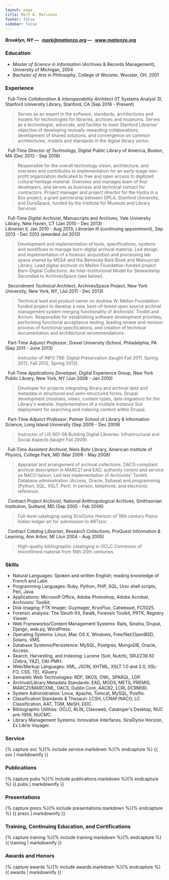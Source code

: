 ```yaml
---
layout: page
title: Mark A. Matienzo
footer: false
sidebar: false
---
```


##### Brooklyn, NY — <i class="icon-envelope">&nbsp;</i> mark@matienzo.org — <i class="icon-link">&nbsp;</i> www.matienzo.org

### Education

* *Master of Science in Information* (Archives &amp; Records Management), University of Michigan, 2004
* *Bachelor of Arts in Philosophy*, College of Wooster, Wooster, OH, 2001

### Experience

<span class="label label-success"><i class="icon-time">&nbsp;</i> Full-Time</span> *Collaboration &amp; Interoperability Architect* (IT Systems Analyst 3), Stanford University Library, Stanford, CA (Sep 2016 - Present)<br/>

> Serves as an expert in the software, standards, architectures and models for technologies for libraries, archives and museums. Serves as a technologist, advocate, and facilitor to meet Stanford Libraries' objective of developing mutually rewarding collaborations, development of shared solutions, and convergence on common architectures, models and standards in the digital library sector.

<span class="label label-success"><i class="icon-time">&nbsp;</i> Full-Time</span> *Director of Technology*, Digital Public Library of America, Boston, MA (Dec 2013 - Sep 2016)<br/>

> Responsible for the overall technology vision, architecture, and oversees and contributes to implementation for an early-stage non-profit organization dedicated to free and open access to digitized cultural heritage material. Oversees and manages team of four developers, and serves as business and technical contact for contractors. Project manager and project director for the Hydra in a Box project, a grant partnership between DPLA, Stanford University, and DuraSpace, funded by the Institute for Museum and Library Services.

<span class="label label-success"><i class="icon-time">&nbsp;</i> Full-Time</span> *Digital Archivist*, Manuscripts and Archives, Yale University Library, New Haven, CT (Jan 2010 - Dec 2013)<br/>
*Librarian II,* Jan 2010 - Aug 2013; *Librarian III* (continuing appointment), Sep 2013 - Dec 2013 (awarded Jul 2013)

> Development and implementation of tools, specifications, systems and workflows to manage born-digital archival material. Led design and implementation of a forensic acquisition and processing lab space shared by MSSA and the Beinecke Rare Book and Manuscript Library. Lead digital archivist on Mellon Foundation-funded project Born-Digital Collections: An Inter-Institutional Model for Stewardship. Seconded to ArchivesSpace (see below).

<span class="label label-info"><i class="icon-time">&nbsp;</i> Secondment</span> *Technical Architect*, ArchivesSpace Project, New York University, New York, NY, (Jul 2011 - Dec 2013)
    
> Technical lead and product owner on Andrew W. Mellon Foundation-funded project to develop a new, best-of-breed open source archival management system merging functionality of Archivists' Toolkit and Archon. Responsible for establishing software development priorities, performing functional acceptance testing, leading review and revision process of functional specifications, and creation of technical documentation and architectural recommendations.

<span class="label label-info"><i class="icon-time">&nbsp;</i> Part-Time</span> *Adjunct Professor*, Drexel University iSchool, Philadelphia, PA (Sep 2011 - June 2013)

> Instructor of INFO 756: Digital Preservation (taught Fall 2011, Spring 2012, Fall 2012, Spring 2013).

<!-- <span class="label label-warning"><i class="icon-time">&nbsp;</i> Consulting</span>
*Consultant*, Philadelphia Area Center for History of Science, Philadelphia, PA (Aug 2009 - Aug 2011) 

> Development of a multi-institutional search portal for bibliographic records, using Python, Ruby and Solr.

<span class="label label-warning"><i class="icon-time">&nbsp;</i> Consulting</span> *Consultant*, Brooklyn Historical Society, Brooklyn, NY (May 2011 - Jul 2011)

> Development of a PHP plugin to import MARCXML data into a WordPress-based online catalog.
 -->

<span class="label label-success"><i class="icon-time">&nbsp;</i> Full-Time</span> *Applications Developer*, Digital Experience Group, New York Public Library, New York, NY (Jun 2008 - Jan 2010)

> Developer for projects integrating library and archival data and metadata in structured and semi-structured forms. Drupal development (modules, views, content types, data migration) for the Library's website. Implementation of a multiple instance Solr deployment for searching and indexing content within Drupal.

<span class="label label-info"><i class="icon-time">&nbsp;</i> Part-Time</span> *Adjunct Professor*, Palmer School of Library &amp; Information Science, Long Island University (Sep 2009 - Dec 2009)

> Instructor of LIS 901-08 Building Digital Libraries: Infrastructural and Social Aspects (taught Fall 2009).

<span class="label label-success"><i class="icon-time">&nbsp;</i> Full-Time</span> *Assistant Archivist*, Niels Bohr Library, American Institute of Physics, College Park, MD (Mar 2006 - May 2008)

> Appraisal and arrangement of archival collections. DACS-compliant archival description in MARC21 and EAD; authority control and service as NACO liaison. Led test implementation of Archivists' Toolkit. Database administration (Access, Oracle, Sybase) and programming (Python, SQL, XSLT, Perl). In person, telephone, and electronic reference.

<span class="label label-important"><i class="icon-time">&nbsp;</i> Contract</span> *Project Archivist*, National Anthropological Archives, Smithsonian Institution, Suitland, MD (Sep 2005 - Feb 2006)

> Full-level cataloging using SirsiDynix Horizon of 19th century Plains Indian ledger art for submission to ARTstor.

<span class="label label-important"><i class="icon-time">&nbsp;</i> Contract</span> *Catalog Librarian*, Research Collections, ProQuest Information & Learning, Ann Arbor, MI (Jun 2004 - Aug 2005)

> High-quality bibliographic cataloging in OCLC Connexion of microfilmed material from 16th-20th centuries.

### Skills

* Natural Languages: Spoken and written English; reading knowledge of French and Latin.
* Programming Languages: Ruby, Python, PHP, SQL, Unix shell scripts, Perl, Java.
* Applications: Microsoft Office, Adobe Photoshop, Adobe Acrobat, Archivists' Toolkit.
* Disk imaging: FTK Imager, Guymager, KryoFlux, Catweasel, FC5025.
* Forensic analysis: The Sleuth Kit, fiwalk, Forensic Toolkit, PRTK, Registry Viewer.
* Web Frameworks/Content Management Systems: Rails, Sinatra, Drupal, Django, web.py, WordPress.
* Operating Systems: Linux, Mac OS X, Windows, Free/Net/OpenBSD, Solaris, VMS.
* Database Systems/Persistence: MySQL, Postgres, MongoDB, Oracle, Access.
* Search, Harvesting, and Indexing: Lucene (Solr, Nutch), SRU/Z39.50 (Zebra, YAZ), OAI-PMH.
* Web/Markup Languages: XML, JSON, XHTML, XSLT 1.0 and 2.0, XSL-FO, CSS, TEI, XQuery.
* Semantic Web Technologies: RDF, SKOS, OWL, SPARQL, LDP.
* Archival/Library Metadata Standards: EAD, MODS, METS, PREMIS, MARC21/MARCXML, DACS, Dublin Core, AACR2, LCRI, DCRM(B).
* System Administration: Linux, Apache, Tomcat, MySQL, Postfix.
* Classification Standards & Thesauri: LCSH, LCNAF/NACO, LC Classification, AAT, TGM, MeSH, DDC.
* Bibliographic Utilities: OCLC, RLIN, Classweb, Cataloger's Desktop, NUC pre-1956, NUCMC.
* Library Management Systems: Innovative Interfaces, SirsiDynix Horizon, Ex Libris Voyager.

### Service

{% capture svc %}{% include service.markdown %}{% endcapture %}
{{ svc | markdownify }}

<div style="page-break-before: always;"> </div>

### Publications

{% capture pubs %}{% include publications.markdown %}{% endcapture %}
{{ pubs | markdownify }}

<div style="page-break-before: always;"> </div>

### Presentations

{% capture prezs %}{% include presentations.markdown %}{% endcapture %}
{{ prezs | markdownify }}

### Training, Continuing Education, and Certifications

{% capture training %}{% include training.markdown %}{% endcapture %}
{{ training | markdownify }}

### Awards and Honors

{% capture awards %}{% include awards.markdown %}{% endcapture %}
{{ awards | markdownify }}